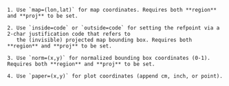    1. Use `map=(lon,lat)` for map coordinates. Requires both **region** and **proj** to be set.

    2. Use `inside=code` or `outside=code` for setting the refpoint via a 2-char justification code that refers to
       the (invisible) projected map bounding box. Requires both **region** and **proj** to be set.

    3. Use `norm=(x,y)` for normalized bounding box coordinates (0-1). Requires both **region** and **proj** to be set.

    4. Use `paper=(x,y)` for plot coordinates (append cm, inch, or point).